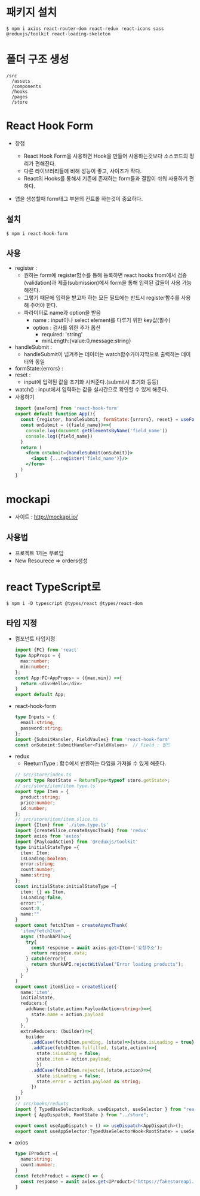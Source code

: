 # 패키지 설치
```
$ npm i axios react-router-dom react-redux react-icons sass @reduxjs/toolkit react-loading-skeleton
```
# 폴더 구조 생성
```
/src
  /assets
  /components
  /hooks
  /pages
  /store
```

# React Hook Form
- 장점
  - React Hook Form을 사용하면 Hook을 만들어 사용하는것보다 소스코드의 정리가 편해진다.
  - 다른 라이브러리들에 비해 성능이 좋고, 사이즈가 작다.
  - React의 Hooks를 통해서 기존에 존재하는 form들과 결합이 쉬워 사용하기 편하다.

- 앱을 생성할때 form태그 부분의 컨트롤 하는것이 중요하다.
## 설치
```
$ npm i react-hook-form
```
## 사용
- register :
  - 원하는 form에 register함수를 통해 등록하면 react hooks from에서
    검증(validation)과 제출(submission)에서 form을 통해 입력된 값들이 사용 가능해진다.
  - 그렇기 때문에 입력을 받고자 하는 모든 필드에는 반드시 register함수를 사용해 주어야 한다.
  - 파라미터로 name과 option을 받음
    - name : input이나 select element를 다루기 위한 key값(필수)
    - option : 검사를 위한 추가 옵션 
      - required: 'string'
      - minLength:{value:0,message:string}
- handleSubmit :
  - handleSubmit이 넘겨주는 데이터는 watch함수가마지막으로 출력하는 데이터와 동일
- formState:{errors} :
- reset : 
  - input에 입력된 값을 초기화 시켜준다.(submit시 초기화 등등)
- watch() : input에서 입력하는 값을 실시간으로 확인할 수 있게 해준다.
- 사용하기
  ```jsx
  import {useForm} from 'react-hook-form'
  export default function App(){
    const {register, handleSubmit, formState:{srrors}, reset} = useForm({mode:"onChange"})
    const onSubmit = ({field_name})=>{
      console.log(document.getElementsByName('field_name'))
      console.log({field_name})
    }
    return (
      <form onSubmit={handleSubmit(onSubmit)}>
        <input {...register('field_name')}/>
      </form>
    )
  }
  ```

# mockapi
- 사이트 : http://mockapi.io/
## 사용법
- 프로젝트 1개는 무료임
- New Resourece => orders생성

# react TypeScript로 
```
$ npm i -D typescript @types/react @types/react-dom
```
## 타입 지정
- 컴포넌트 타입지정
  ```ts
  import {FC} from 'react'
  type AppProps = {
    max:number;
    min:number;
  };
  const App:FC<AppProps> = ({max,min}) =>{
    return <div>Hello</div>
  }
  export default App;
  ```
- react-hook-form
  ```ts
  type Inputs = {
    email:string;
    password:string;
  };
  import {SubmitHansler, FieldVaules} from 'react-hook-form'
  const onSubmint:SubmitHandler<FieldValues>  // Field : 필드
  ```
- redux
  - ReeturnType : 함수에서 반환하는 타입을 가져올 수 있게 해준다.
  ```ts
  // src/store/index.ts
  export type RootState = ReturnType<typeof store.getState>;
  // src/store/item/item.type.ts
  export type Item = {
    product:string;
    price:number;
    id:number;
  };
  // src/store/item/item.slice.ts
  import {Item} from './item.type.ts'
  import {createSlice,createAsyncThunk} from 'redux'
  import axios from 'axios'
  import {PayloadAction} from '@reduxjs/toolkit'
  type initialStateType ={
    item: Item;
    isLoading:boolean;
    error:string;
    count:number;
    name:string
  };
  const initialState:initialStateType ={
    item: {} as Item,
    isLoading:false,
    error:"",
    count:0,
    name:""
  }
  export const fetchItem = createAsyncThunk(
    'item/fetchItem',
    async (thunkAPI)=>{
      try{
        const response = await axios.get<Item>('요청주소');
        return response.data;
      } catch(error){
        return thunkAPI.rejectWitValue("Error loading products");
      }
    }
  )
  export const itemSlice = createSlice({
    name:'item',
    initialState,
    reducers:{
      addName:(state,action:PayloadAction<string>)=>{
        state.name = action.payload
      }
    },
    extraReducers: (builder)=>{
      builder
        .addCase(fetchItem.pending, (state)=>{state.isLoading = true})
        .addCase(fetchItem.fulfilled, (state,action)=>{
          state.isLoading = false;
          state.item = action.payload;
          })
        .addCase(fetchItem.rejected,(state,action)=>{
          state.isLoading = false;
          state.error = action.payload as string;
        })
    }
  })
  // src/hooks/reduxts
  import { TypedUseSelectorHook, useDispatch, useSelector } from "react-redux";
  import { AppDispatch, RootState } from "../store";

  export const useAppDispatch = () => useDispatch<AppDispatch>(); 
  export const useAppSelector:TypedUseSelectorHook<RootState> = useSelector;
  ```
- axios
  ```ts
  type IProduct ={
    name:string;
    count:number;
  }
  const fetchProduct = async() => {
    const response = await axios.get<IProduct>('https://fakestoreapi.com/roducts');
  }
  ```